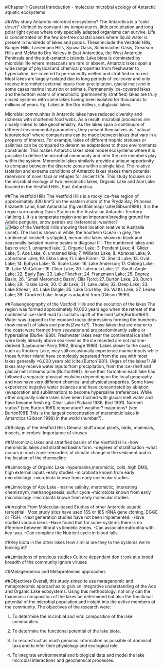 #Chapter 1: General Introduction - molecular microbial ecology of Antarctic aquatic ecosystems

##Why study Antarctic microbial ecosystems?
The Antarctica is a "cold desert" defined by constant low temperatures, little precipitation and long polar light cycles where only specially adapted organisms can survive.
Life is concentrated on the few ice-free coastal oases where liquid water is present in hundreds of lakes and ponds.
These include the Vestfold Hills, Bunger Hills, Larsemann Hills, Syowa Oasis, Schirmacher Oasis, Grearson Hills and McMurdo Dry Valleys in East Antarctica, the West Antarctic Peninsula and the sub-antarctic islands. 
Lake biota is dominated by microbial life where metazoans are rare or absent.
Antarctic lakes span a wide range of physical and chemical properties from freshwater to hypersaline, ice-covered to permanently melted and stratified or mixed.
Most lakes are largely isolated due to long periods of ice-cover and only receive intermittent external inputs from precipitation, glacial melt and in some cases marine incursion or animals.
Permanently ice-covered lakes and the bottom waters of meromictic (permanently stratified) lakes are truly closed systems with some lakes having been isolated for thousands to millions of years. Eg. Lakes in the Dry Valleys, subglacial lakes.

Microbial communities in Antarctic lakes have reduced diversity and richness with shortened food webs.
As a result, microbial processes are closely linked to lake geochemistry.
As the lakes span a continuum of different environmental parameters, they present themselves as "natural laboratories" where comparisons can be made between lakes that vary in a property of interest.
For example, lakes of different trophic statuses or salinities can be compared to determine adaptations to those environmental constraints. 
This makes Antarctic lakes ideal model ecosystems where it is possible to define the microbial community and infer the role members play within the system.
Meromictic lakes similarly provide a unique opportunity to compare between the discrete zones within a single lake. 
The relative isolation and extreme conditions of Antarctic lakes makes them potential reservoirs of novel taxa or refuges for ancient life. 
This study focuses on the microbial ecology of two meromictic lakes, Organic Lake and Ace Lake located in the Vestfold Hills, East Antarctica.


##The Vestfold Hills
The Vestfold Hills is a rocky ice-free region of approximately 400 km^2 on the eastern shore of the Prydz Bay, Princess Elizabeth Land, East Antarctica (fig:vestfold map) \cite{Gibson1999}. 
It is the region surrounding Davis Station in the Australian Antarctic Territory (lat.long.).
It is a temperate region and an important breeding ground for Adelie penguins, snow petrels etc (reference).
weather?
![Map of the Vestfold Hills showing their location relative to Australia (inset). The land is shown in white, the Southern Ocean in grey, the continental iceshelf is stippled, meromictic lakes shown in black and seasonally isolated marine basins in diagonal fill. The numbered lakes and basins are: 1. unnamed lake; 2. Organic Lake; 3. Pendant Lake; 4. Glider Lake; 5. Ace Lake; 6. unnamed lake; 7. Williams Lake; 8. Abraxas Lake; 9. Johnstone Lake; 10. Ekho Lake; 11. Lake Farrell; 12. Sheild Lake; 13. Oval Lake; 14. Ephyra Lake; 15. Scale Lake; 16. Lake Anderson; 17. Oblong Lake; 18. Lake McCallum; 19. Clear Lake; 20. Laternula Lake; 21. South Angle Lake; 22. Bayly Bay; 23. Lake Fletcher; 24. Franzmann Lake; 25. Deprez Basin; 26. 'Small Meromictic Basin', Ellis Fjord; 27. Burton Lake; 28. Burch Lake; 29. Tassie Lake; 30. Club Lake; 31. Lake Jabs; 32. Deep Lake; 33. Lake Stinear; 34. Lake Dingle; 35. Lake Druzhby; 36. Watts Lake; 37. Lebed Lake; 38. Crooked Lake. Image is adapted from (Gibson 1999).](Vestfold_hills_map.png "vestfold hills map")

##Palaeogeography of the Vestfold Hills and the evolution of the lakes
The region was formed approximately 10,000 years ago when the retreat of the continental ice-shelf lead to isostatic uplift of the land \cite{Burton1981}. 
Water was trapped in the exposed rocky depressions forming the hundreds (how many?) of lakes and ponds(Zwartz?).
Those lakes that are nearer to the coast were formed from seawater and are predominantly saline or hypersaline (Burke 1988).
Freshwater lakes near the continental ice shelf were likely already above sea-level as the ice receded are not marine-derived (Laybourne-Parry 1992, Bronge 1996).
Lakes closer to the coast, such as Rookery Lake, may still occasionally experience marine inputs while those further inland have completely separated from the sea with most lakes generally <6,000 years old \cite:{Burton1981}. (Ages of the lakes?)
All lakes may receive water inputs from precipitation, from the ice-shelf and glacial melt streams \cite:{Burton1981}.
Since their formation each lake has followed a separate physical evolution depending on the local geography and now have very different chemical and physical properties. 
Some have experience negative water balances and have concentrated by ablation (evaporation and sublimnation) to become hypersaline (reference).
While other originally saline lakes have been flushed with glacial melt water and have become fresh eg. Clear Lake (Pickard 1986, Bird 1991).
Nutrient status? (see Burton 1981)
temperature?
weather?
major ions? (see Burton1981)
This is the largest concentration of meromictic lakes in Antarctica (Gibson 1999) in the world (number?).

##Biology of the Vestfold Hills
General stuff about plants, birds, mammals, insects, microbes.
Importance of viruses


##Meromictic lakes and stratified basins of the Vestfold Hills
-how meromictic lakes and stratified basins form.
-degrees of stratification
-what occurs in each zone
-recorders of climate change in the sediment and in the location of the chemocline

##Limnology of Organic Lake
-hypersaline,meromictic, cold, high DMS, high external inputs
-early studies
-microbiota known from early microbiology
-microbiota known from early molecular studies

##Limnology of Ace Lake
-marine salinity, meromictic, interesting chemistrym, methanogenesis, sulfur cycle
-microbiota known from early microbiology
-microbiota known from early molecular studies

##Insights From Molecular-based Studies of other Antarctic aquatic terrestrial
-Most study sites have used 16S or 18S rRNA gene cloning, DGGE or FISH. 
-Next generation studies have not been implemented.
-Have studied various lakes
-Have found that for some systems there is no ifference between littoral vs limnetic zones.
-Can associate eutrophia with key taxa.
-Can complete the Nutrient cycle in blood falls.

##Key biota in the other lakes
How similar are they to the systems we're looking at?

##Limitations of previous studies
Culture dependent
don't look at a broad breadth of the community
ignore viruses

##Metagenomics and Metaproteomic approaches

##Objectives
Overall, this study aimed to use metagenomic and metaproteomic approaches to gain an integrative understanding of the Ace and Organic Lake ecosystems.
Using this methodology, not only can the taxonomic composition of the lakes be determined but also the functional potential of the microbial population and insight into the active members of the community.
The objectives of the research were:

1) To determine the microbial and viral composition of the lake communities.

2) To determine the functional potential of the lake biota.

3) To reconstruct as much genomic information as possible of dominant taxa and to infer their physiology and ecological role.

4) To integrate environmental and biological data and model the lake microbial interactions and geochemical processes.

